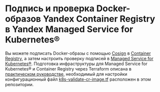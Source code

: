 # Подпись и проверка Docker-образов Yandex Container Registry в Yandex Managed Service for Kubernetes®

Вы можете подписать Docker-образы с помощью [Cosign](https://docs.sigstore.dev/cosign/overview) в [Container Registry](https://yandex.cloud/ru/docs/container-registry), а затем настроить проверку подписей в [Managed Service for Kubernetes®](https://yandex.cloud/ru/docs/managed-kubernetes). Подготовка инфраструктуры для Managed Service for Kubernetes® и Container Registry через Terraform описана в [практическом руководстве](https://cloud.yandex.ru/ru/docs/managed-kubernetes/tutorials/sign-cr-with-cosign), необходимый для настройки конфигурационный файл [k8s-validate-cr-image.tf](k8s-validate-cr-image.tf) расположен в этом репозитории.
